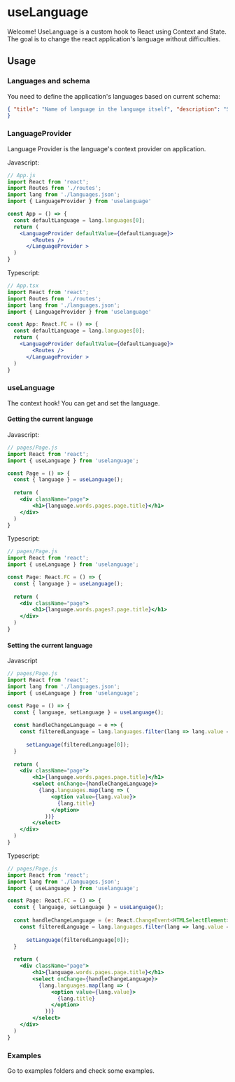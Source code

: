 # useLanguage
Welcome! UseLanguage is a custom hook to React using Context and State.
The goal is to change the react application's language without difficulties.

## Usage
### Languages and schema
You need to define the application's languages based on current schema:
```json
{ "title": "Name of language in the language itself", "description": "Short description of the language", "value": "Cammel case value of the language (programming purposes)", "words": { "pages": { "your-page": { "title": "Title of your-page" } }, "components": { "your-component": { "title": "Title of your-component" } } }
}
```

### LanguageProvider
Language Provider is the language's context provider on application.

Javascript:
```jsx
// App.js
import React from 'react';
import Routes from './routes';
import lang from './languages.json';
import { LanguageProvider } from 'uselanguage'

const App = () => {
  const defaultLanguage = lang.languages[0];
  return (
    <LanguageProvider defaultValue={defaultLanguage}>
	    <Routes />
	  </LanguageProvider >
  )
}
```
Typescript:
```jsx
// App.tsx
import React from 'react';
import Routes from './routes';
import lang from './languages.json';
import { LanguageProvider } from 'uselanguage'

const App: React.FC = () => {
  const defaultLanguage = lang.languages[0];
  return (
    <LanguageProvider defaultValue={defaultLanguage}>
	    <Routes />
	  </LanguageProvider >
  )
}
```

### useLanguage
The context hook! You can get and set the language.

#### Getting the current language
Javascript:
```jsx
// pages/Page.js
import React from 'react';
import { useLanguage } from 'uselanguage';

const Page = () => {
  const { language } = useLanguage();
  
  return (
    <div className="page">
	    <h1>{language.words.pages.page.title}</h1>
    </div>
  )
}
```

Typescript:
```jsx
// pages/Page.js
import React from 'react';
import { useLanguage } from 'uselanguage';

const Page: React.FC = () => {
  const { language } = useLanguage();
  
  return (
    <div className="page">
	    <h1>{language.words.pages?.page.title}</h1>
    </div>
  )
}
```

#### Setting the current language
Javascript
```jsx
// pages/Page.js
import React from 'react';
import lang from './languages.json';
import { useLanguage } from 'uselanguage';

const Page = () => {
  const { language, setLanguage } = useLanguage();
	
  const handleChangeLanguage = e => {
    const filteredLanguage = lang.languages.filter(lang => lang.value === e.target.value);
	
	  setLanguage(filteredLanguage[0]);
  }
  
  return (
    <div className="page">
	    <h1>{language.words.pages.page.title}</h1>
	    <select onChange={handleChangeLanguage}>
	      {lang.languages.map(lang => (
		      <option value={lang.value}>
		        {lang.title}
		      </option>
		    ))}
	    </select>
    </div>
  )
}
```

Typescript:
```jsx
// pages/Page.js
import React from 'react';
import lang from './languages.json';
import { useLanguage } from 'uselanguage';

const Page: React.FC = () => {
  const { language, setLanguage } = useLanguage();
	
  const handleChangeLanguage = (e: React.ChangeEvent<HTMLSelectElement>) => {
    const filteredLanguage = lang.languages.filter(lang => lang.value === e.target.value);
	
	  setLanguage(filteredLanguage[0]);
  }
  
  return (
    <div className="page">
	    <h1>{language.words.pages.page.title}</h1>
	    <select onChange={handleChangeLanguage}>
	      {lang.languages.map(lang => (
		      <option value={lang.value}>
		        {lang.title}
		      </option>
		    ))}
	    </select>
    </div>
  )
}
```


### Examples
Go to examples folders and check some examples.

